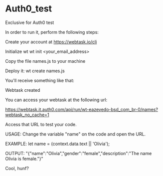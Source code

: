 # Auth0_test
Exclusive for Auth0 test

In order to run it, perform the following steps:

Create your account at https://webtask.io/cli

Initialize wt
wt init <your_email_address>

Copy the file names.js to your machine

Deploy it:
wt create names.js

You'll receive something like that:

Webtask created

You can access your webtask at the following url:

https://webtask.it.auth0.com/api/run/wt-eazevedo-bsd_com_br-0/names?webtask_no_cache=1

Access that URL to test your code.

USAGE:
Change the variable "name" on the code and open the URL.

EXAMPLE:
let name = (context.data.text || 'Olivia');

OUTPUT:
"{\"name\":\"Olivia\",\"gender\":\"female\",\"description\":\"The name Olivia is female.\"}"

Cool, hunf?





